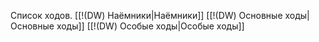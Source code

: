 Список ходов.
[[!(DW) Наёмники|Наёмники]]
[[!(DW) Основные ходы|Основные ходы]]
[[!(DW) Особые ходы|Особые ходы]]